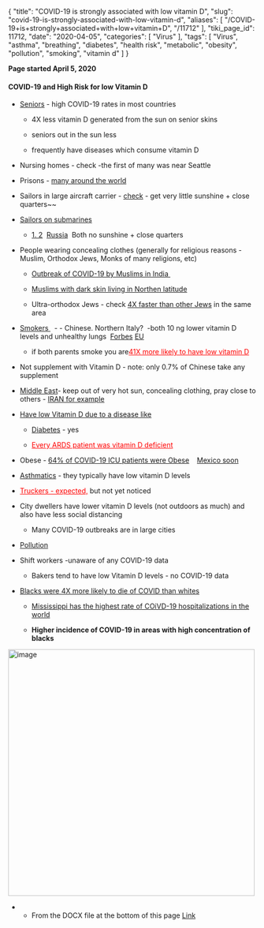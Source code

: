 {
    "title": "COVID-19 is strongly associated with low vitamin D",
    "slug": "covid-19-is-strongly-associated-with-low-vitamin-d",
    "aliases": [
        "/COVID-19+is+strongly+associated+with+low+vitamin+D",
        "/11712"
    ],
    "tiki_page_id": 11712,
    "date": "2020-04-05",
    "categories": [
        "Virus"
    ],
    "tags": [
        "Virus",
        "asthma",
        "breathing",
        "diabetes",
        "health risk",
        "metabolic",
        "obesity",
        "pollution",
        "smoking",
        "vitamin d"
    ]
}


**Page started April 5, 2020** 

#### COVID-19 and High Risk for low Vitamin D

* [Seniors](/posts/overview-seniors-and-vitamin-d) - high COVID-19 rates in most countries

   * 4X less vitamin D generated from the sun on senior skins

   * seniors out in the sun less

   * frequently have diseases which consume vitamin D

* Nursing homes - check -the first of many was near Seattle

* Prisons - [many around the world](https://en.wikipedia.org/wiki/Impact_of_the_2019–20_coronavirus_pandemic_on_prisons)

* Sailors in large aircraft carrier - [check](https://www.businessinsider.com/probably-will-be-hundreds-of-coronavirus-cases-on-aircraft-carrier-2020-4) - get very little sunshine + close quarters~~

* [Sailors on submarines](https://www.news4jax.com/news/georgia/2020/04/03/naval-submarine-base-kings-bay-confirms-positive-test-for-covid-19/)  

   * [1. 2](https://www.forbes.com/sites/hisutton/2020/03/30/another-submarine-quarantined-nowhere-is-out-of-reach-of-coronavirus/#72a9e93e4adf)  [Russia](https://futurism.com/the-byte/russia-quarantines-nuclear-sub-crew-coronavirus)  Both no sunshine + close quarters

* People wearing concealing clothes (generally for religious reasons - Muslim, Orthodox Jews, Monks of many religions, etc)

   * [Outbreak of COVID-19 by Muslims in India ](https://www.buzzfeednews.com/article/nishitajha/coronavirus-india-muslims-tablighi-jamaat)

   * [Muslims with dark skin living in Northen latitude](https://www.independent.co.uk/voices/coronavirus-muslim-mosque-closure-prayer-nhs-a9411936.html)

   * Ultra-orthodox Jews - check [4X faster than other Jews](https://www.nytimes.com/2020/03/30/world/middleeast/coronavirus-israel-cases-orthodox.html) in the same area

* [Smokers ](https://www.ky3.com/content/news/Doctors-say-smokers-are-at-higher-risk-for-contracting-coronavirus<strike>569386771.html)  - - Chinese. Northern Italy?  -both 10 ng lower vitamin D levels and unhealthy lungs  [Forbes](https://www.forbes.com/sites/victoriaforster/2020/03/23/smokers-at-higher-risk-of-severe</strike>covid-19-during-coronavirus-outbreak/#1d6f19a37638) [EU](https://www.reuters.com/article/us-health-coronavirus-smoking/smokers-likely-to-be-more-at-risk-from-coronavirus-eu-agency-idUSKBN21C2TS)

   * if both parents smoke you are<a href="/posts/41x-more-likely-to-have-low-vitamin-d" style="color: red; text-decoration: underline;" title="This link has an unknown page_id: 9539">41X more likely to have low vitamin D</a>

* Not supplement with Vitamin D - note: only 0.7% of Chinese take any supplement

* [Middle East](/posts/overview-middle-east-and-vitamin-d)- keep out of very hot sun, concealing clothing, pray close to others - [IRAN for example](https://en.wikipedia.org/wiki/2020_coronavirus_outbreak_in_Iran)

* [Have low Vitamin D due to a disease like](/posts/overview-deficiency-of-vitamin-d)

   * [Diabetes](/posts/overview-diabetes-and-vitamin-d) - yes

   * <a href="/posts/every-ards-patient-was-vitamin-d-deficient" style="color: red; text-decoration: underline;" title="This link has an unknown page_id: 6451">Every ARDS patient was vitamin D deficient</a>

* Obese - [64% of COVID-19 ICU patients were Obese](https://www.ibtimes.com/covid-19-warning-being-overweight-or-obese-ups-your-risk-dying-coronavirus-2945433)    [Mexico soon](https://www.nbcnews.com/news/latino/mexico-braces-coronavirus-amid-their-own-obesity-diabetes-epidemic-n1170361)

* [Asthmatics](https://www.cdc.gov/coronavirus/2019-ncov/need-extra-precautions/asthma.html) - they typically have low vitamin D levels 

* <a href="/posts/truckers-expected" style="color: red; text-decoration: underline;" title="This link has an unknown page_id: 1399">Truckers - expected,</a> but not yet noticed

* City dwellers have lower vitamin D levels (not outdoors as much) and also have less social distancing

   * Many COVID-19 outbreaks are in large cities

* [Pollution](/posts/air-pollution-reduces-vitamin-d-production-many-studies)

* Shift workers -unaware of any COVID-19 data

   * Bakers tend to have low Vitamin D levels - no COVID-19 data

* [Blacks were 4X more likely to die of COVID than whites](https://www.propublica.org/article/early-data-shows-african-americans-have-contracted-and-died-of-coronavirus-at-an-alarming-rate)

   * [Mississippi has the highest rate of COiVD-19 hospitalizations in the world](https://www.newsweek.com/mississippi-now-has-highest-rate-coronavirus-hospitalizations-united-states-1495753)

   *  **Higher incidence of COVID-19 in areas with high concentration of blacks** 

<img src="https://d1bk1kqxc0sym.cloudfront.net/attachments/jpeg/michigan-blacks.jpg" alt="image" width="500">

* * From the DOCX file at the bottom of this page  [Link](https://www.bridgemi.com/michigan-government/michigan-gov-whitmer-asks-legislature-extend-emergency-powers-70-days)